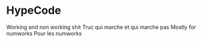 # HypeCode
Working and non working shit
Truc qui marche et qui marche pas
Mostly for numworks
Pour les numworks

